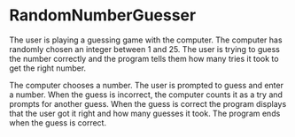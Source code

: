 # RandomNumberGuesser
The user is playing a guessing game with the computer. The computer has randomly chosen an integer between 1 and 25. The user is trying to guess the number correctly and the program tells them how many tries it took to get the right number.

The computer chooses a number.
The user is prompted to guess and enter a number. 
When the guess is incorrect, the computer counts it as a try and prompts for another guess.
When the guess is correct the program displays that the user got it right and how many guesses it took.
The program ends when the guess is correct.
